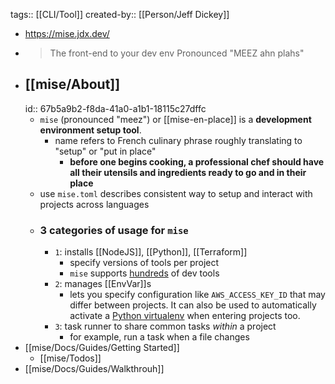 tags:: [[CLI/Tool]] 
created-by:: [[Person/Jeff Dickey]]

- https://mise.jdx.dev/
- > The front-end to your dev env
  Pronounced "MEEZ ahn plahs"
- ## [[mise/About]]
  id:: 67b5a9b2-f8da-41a0-a1b1-18115c27dffc
	- `mise` (pronounced "meez") or [[mise-en-place]] is a **development environment setup tool**.
		- name refers to French culinary phrase roughly translating to "setup" or "put in place"
			- **before one begins cooking, a professional chef should have all their utensils and ingredients ready to go and in their place**
	- use `mise.toml` describes consistent way to setup and interact with projects across languages
	- ### 3 categories of usage for `mise`
		- `1`: installs [[NodeJS]], [[Python]], [[Terraform]]
			- specify versions of tools per project
			- `mise` supports [hundreds](https://mise.jdx.dev/plugins.html) of dev tools
		- `2`: manages [[EnvVar]]s
			- lets you specify configuration like `AWS_ACCESS_KEY_ID` that may differ between projects. It can also be used to automatically activate a [Python virtualenv](https://mise.jdx.dev/lang/python.html) when entering projects too.
		- `3`: task runner to share common tasks *within* a project
			- for example, run a task when a file changes
- [[mise/Docs/Guides/Getting Started]]
	- [[mise/Todos]]
- [[mise/Docs/Guides/Walkthrouh]]